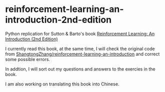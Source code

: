 # reinforcement-learning-an-introduction-2nd-edition

Python replication for Sutton & Barto's book [Reinforcement Learning: An Introduction (2nd Edition)](http://incompleteideas.net/book/the-book-2nd.html)

I currently read this book, at the same time, I will check the original code from [ShangtongZhang/reinforcement-learning-an-introduction](https://github.com/ShangtongZhang/reinforcement-learning-an-introduction) and correct some possible errors.

In addtion, I will sort out my questions and answers to the exercies in the book.

I am also working on translating this book into Chinese.


